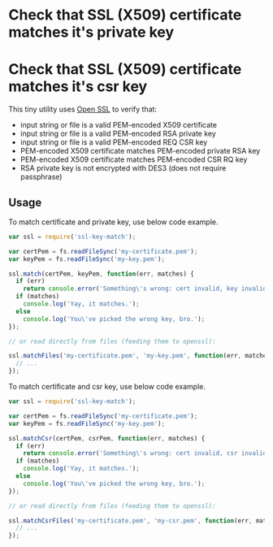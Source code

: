 # Check that SSL (X509) certificate matches it's private key
# Check that SSL (X509) certificate matches it's csr key

This tiny utility uses [Open SSL](https://openssl.org) to verify that:

  * input string or file is a valid PEM-encoded X509 certificate
  * input string or file is a valid PEM-encoded RSA private key
  * input string or file is a valid PEM-encoded REQ CSR key
  * PEM-encoded X509 certificate matches PEM-encoded private RSA key
  * PEM-encoded X509 certificate matches PEM-encoded CSR RQ key
  * RSA private key is not encrypted with DES3 (does not require passphrase)
   
## Usage

To match certificate and private key, use below code example.

```js
var ssl = require('ssl-key-match');

var certPem = fs.readFileSync('my-certificate.pem');
var keyPem = fs.readFileSync('my-key.pem');

ssl.match(certPem, keyPem, function(err, matches) {
  if (err)
    return console.error('Something\'s wrong: cert invalid, key invalid, key encrypted or else');
  if (matches)
    console.log('Yay, it matches.');
  else
    console.log('You\'ve picked the wrong key, bro.');
});

// or read directly from files (feeding them to openssl):

ssl.matchFiles('my-certificate.pem', 'my-key.pem', function(err, matches) {
  // ...
});
```

To match certificate and csr key, use below code example.

```js
var ssl = require('ssl-key-match');

var certPem = fs.readFileSync('my-certificate.pem');
var keyPem = fs.readFileSync('my-key.pem');

ssl.matchCsr(certPem, csrPem, function(err, matches) {
  if (err)
    return console.error('Something\'s wrong: cert invalid, csr invalid, key encrypted or else');
  if (matches)
    console.log('Yay, it matches.');
  else
    console.log('You\'ve picked the wrong key, bro.');
});

// or read directly from files (feeding them to openssl):

ssl.matchCsrFiles('my-certificate.pem', 'my-csr.pem', function(err, matches) {
  // ...
});
```